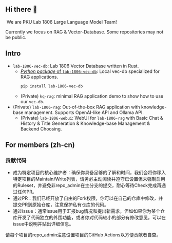 ## Hi there 👋
﻿
We are PKU Lab 1806 Large Language Model Team!

Currently we focus on RAG & Vector-Database. Some repositories may not be public.
﻿
## Intro

- `lab-1806-vec-db`: Lab 1806 Vector Database written in Rust.
  - [*Python package* of `lab-1806-vec-db`](https://pypi.org/project/lab-1806-vec-db/): Local vec-db specialized for RAG applications.
    ```bash
    pip install lab-1806-vec-db
    ```
  - (Private) `kq-rag`: minimal RAG application demo to show how to use our `vec-db`.
- (Private) `lab-1806-rag`: Out-of-the-box RAG application with knowledge-base management. Supports OpenAI-like API and Ollama API.
  - (Private) `lab-1806-webui`: WebUI for `lab-1806-rag` with Basic Chat & History & Title Generation & Knowledge-base Management & Backend Choosing.

## For members (zh-cn)

### 贡献代码

- 成为特定项目的核心维护者：确保你具备足够的了解和时间，我们会将你移入特定项目的Maintain/Write列表，请务必主动阅读并遵守已设置但未强制启用的Ruleset，并避免非repo_admin在主分支的提交，耐心等待Check完成再通过任何PR。
- 通过PR：我们已经开放了自由的Fork权限，你可以在自己的仓库中修改，并提交PR到原始仓库，注意保护私有仓库的代码。
- 通过issue：通常issue用于汇报bug情况和提出新需求，但如如果你为某个仓库开发了代码独立的外围功能，或者你对代码较小的部分有修改意见，可以在issue中说明并贴出详细信息。

请每个项目的repo_admin注意设置项目的GitHub Actions以方便贡献者自查。
